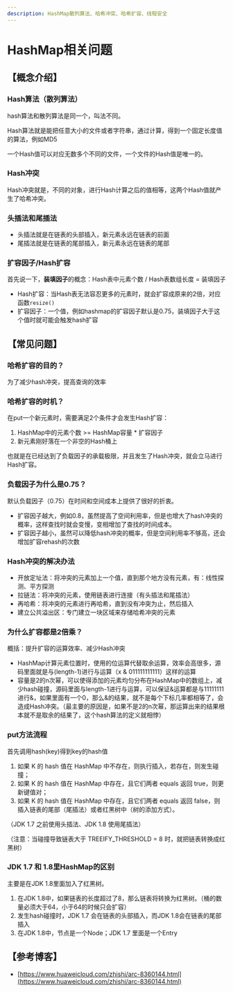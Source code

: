 ```yaml
---
description: HashMap散列算法、哈希冲突、哈希扩容、线程安全
---
```


# HashMap相关问题

## 【概念介绍】

### Hash算法（散列算法）

hash算法和散列算法是同一个，叫法不同。

Hash算法就是能把任意大小的文件或者字符串，通过计算，得到一个固定长度值的算法，例如MD5

一个Hash值可以对应无数多个不同的文件，一个文件的Hash值是唯一的。

### Hash冲突

Hash冲突就是，不同的对象，进行Hash计算之后的值相等，这两个Hash值就产生了哈希冲突。

### 头插法和尾插法

* 头插法就是在链表的头部插入，新元素永远在链表的前面
* 尾插法就是在链表的尾部插入，新元素永远在链表的尾部

### 扩容因子/Hash扩容

首先说一下，**装填因子**的概念：Hash表中元素个数 / Hash表数组长度 = 装填因子

* Hash扩容：当Hash表无法容忍更多的元素时，就会扩容成原来的2倍，对应函数`resize()`
* 扩容因子：一个值，例如hashmap的扩容因子默认是0.75，装填因子大于这个值时就可能会触发hash扩容



## 【常见问题】

### 哈希扩容的目的？

为了减少hash冲突，提高查询的效率

### 哈希扩容的时机？

在put一个新元素时，需要满足2个条件才会发生Hash扩容：

1. HashMap中的元素个数 &gt;= HashMap容量 \* 扩容因子
2. 新元素刚好落在一个非空的Hash桶上

也就是在已经达到了负载因子的承载极限，并且发生了Hash冲突，就会立马进行Hash扩容。

### 负载因子为什么是0.75？

默认负载因子（0.75）在时间和空间成本上提供了很好的折衷。

* 扩容因子越大，例如0.8，虽然提高了空间利用率，但是也增大了hash冲突的概率，这样查找时就会变慢，变相增加了查找的时间成本。
* 扩容因子越小，虽然可以降低hash冲突的概率，但是空间利用率不够高，还会增加扩容rehash的次数

### Hash冲突的解决办法

* 开放定址法：将冲突的元素加上一个值，直到那个地方没有元素，有：线性探测、平方探测
* 拉链法：将冲突的元素，使用链表进行连接（有头插法和尾插法）
* 再哈希：将冲突的元素进行再哈希，直到没有冲突为止，然后插入
* 建立公共溢出区：专门建立一块区域来存储哈希冲突的元素

### 为什么扩容都是2倍乘？

概括：提升扩容的运算效率、减少Hash冲突

* HashMap计算元素位置时，使用的位运算代替取余运算，效率会高很多，源码里面就是与\(length-1\)进行与运算（x & 011111111111）这样的运算
* 容量是2的n次幂，可以使得添加的元素均匀分布在HashMap中的数组上，减少hash碰撞，源码里面与length-1进行与运算，可以保证&运算都是与11111111进行&，如果里面有一个0，那么&的结果，就不是每个下标几率都相等了，会造成Hash冲突。（最主要的原因是，如果不是2的n次幂，那运算出来的结果根本就不是取余的结果了，这个hash算法的定义就相悖）

### put方法流程

首先调用hash\(key\)得到key的hash值

1. 如果 K 的 hash 值在 HashMap 中不存在，则执行插入，若存在，则发生碰撞；　
2. 如果 K 的 hash 值在 HashMap 中存在，且它们两者 equals 返回 true，则更新键值对；　
3. 如果 K 的 hash 值在 HashMap 中存在，且它们两者 equals 返回 false，则插入链表的尾部（尾插法）或者红黑树中（树的添加方式）。

（JDK 1.7 之前使用头插法、JDK 1.8 使用尾插法）

（注意：当碰撞导致链表大于 TREEIFY\_THRESHOLD = 8 时，就把链表转换成红黑树）

### JDK 1.7 和 1.8里HashMap的区别

主要是在JDK 1.8里面加入了红黑树。

1. 在JDK 1.8中，如果链表的长度超过了8，那么链表将转换为红黑树。（桶的数量必须大于64，小于64的时候只会扩容）
2. 发生hash碰撞时，JDK 1.7 会在链表的头部插入，而JDK 1.8会在链表的尾部插入
3. 在JDK 1.8中，节点是一个Node；JDK 1.7 里面是一个Entry





## 【参考博客】

* [https://www.huaweicloud.com/zhishi/arc-8360144.html](https://www.huaweicloud.com/zhishi/arc-8360144.html)




